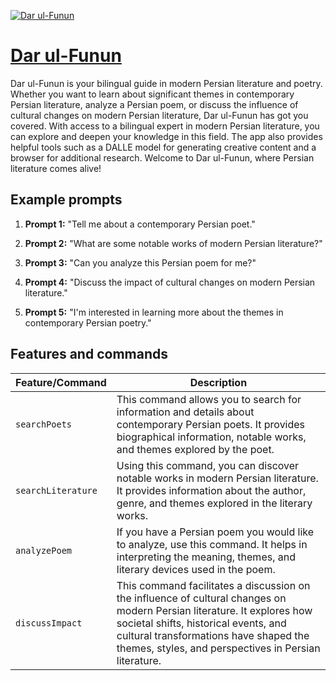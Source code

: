 [![Dar ul-Funun](https://files.oaiusercontent.com/file-ZIfuGXo1hnmRfVfhCAJnR1bV?se=2123-10-18T01%3A57%3A21Z&sp=r&sv=2021-08-06&sr=b&rscc=max-age%3D31536000%2C%20immutable&rscd=attachment%3B%20filename%3D6ca4ddf9-9ab5-4605-9a04-9f7a667575ec.png&sig=RjQotbsfDNzwMHCRTjCDOtt/yCFJumOXENEwYekhFfI%3D)](https://chat.openai.com/g/g-I6PeNtw8d-dar-ul-funun)

# [Dar ul-Funun](https://chat.openai.com/g/g-I6PeNtw8d-dar-ul-funun)

Dar ul-Funun is your bilingual guide in modern Persian literature and poetry. Whether you want to learn about significant themes in contemporary Persian literature, analyze a Persian poem, or discuss the influence of cultural changes on modern Persian literature, Dar ul-Funun has got you covered. With access to a bilingual expert in modern Persian literature, you can explore and deepen your knowledge in this field. The app also provides helpful tools such as a DALLE model for generating creative content and a browser for additional research. Welcome to Dar ul-Funun, where Persian literature comes alive!

## Example prompts

1. **Prompt 1:** "Tell me about a contemporary Persian poet."

2. **Prompt 2:** "What are some notable works of modern Persian literature?"

3. **Prompt 3:** "Can you analyze this Persian poem for me?"

4. **Prompt 4:** "Discuss the impact of cultural changes on modern Persian literature."

5. **Prompt 5:** "I'm interested in learning more about the themes in contemporary Persian poetry."


## Features and commands

| Feature/Command | Description |
| --- | --- |
| `searchPoets` | This command allows you to search for information and details about contemporary Persian poets. It provides biographical information, notable works, and themes explored by the poet. |
| `searchLiterature` | Using this command, you can discover notable works in modern Persian literature. It provides information about the author, genre, and themes explored in the literary works. |
| `analyzePoem` | If you have a Persian poem you would like to analyze, use this command. It helps in interpreting the meaning, themes, and literary devices used in the poem. |
| `discussImpact` | This command facilitates a discussion on the influence of cultural changes on modern Persian literature. It explores how societal shifts, historical events, and cultural transformations have shaped the themes, styles, and perspectives in Persian literature. |
